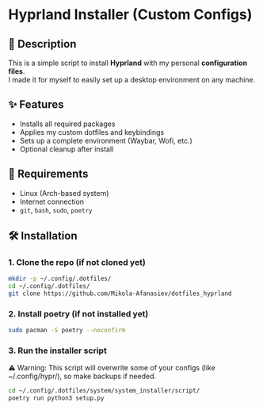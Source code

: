 # Hyprland Installer (Custom Configs)

## 📄 Description

This is a simple script to install **Hyprland** with my personal **configuration files**.  
I made it for myself to easily set up a desktop environment on any machine.

## ✨ Features

- Installs all required packages
- Applies my custom dotfiles and keybindings
- Sets up a complete environment (Waybar, Wofi, etc.)
- Optional cleanup after install

## 🔧 Requirements

- Linux (Arch-based system)
- Internet connection
- `git`, `bash`, `sudo`, `poetry`

## 🛠️ Installation

### 1. Clone the repo (if not cloned yet)

``` bash 
mkdir -p ~/.config/.dotfiles/
cd ~/.config/.dotfiles/
git clone https://github.com/Mikola-Afanasiev/dotfiles_hyprland
```

### 2. Install poetry (if not installed yet)
``` bash
sudo pacman -S poetry --noconfirm
```

### 3. Run the installer script
⚠️ Warning: This script will overwrite some of your configs (like ~/.config/hypr/), so make backups if needed.
``` bash
cd ~/.config/.dotfiles/system/system_installer/script/
poetry run python3 setup.py
```
